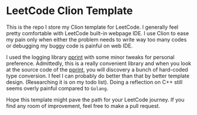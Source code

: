# LeetCode Clion Template

This is the repo I store my Clion template for LeetCode. I generally feel pretty comfortable with LeetCode built-in 
webpage IDE. I use Clion to ease my pain only when either the problem needs to write way too many codes or debugging my 
buggy code is painful on web IDE.

I used the logging library [pprint](https://github.com/p-ranav/pprint) with some minor tweaks for personal preference. 
Admittedly, this is a really convenient library and when you look at the source code of the 
[pprint](https://github.com/p-ranav/pprint), you will discovery a bunch of hard-coded type conversion. I feel I can 
probably do better than that by better template design. (Researching it is on my todo list). Doing a reflection on C++ 
still seems overly painful compared to `Golang`.

Hope this template might pave the path for your LeetCode journey. If you find any room of improvement, feel free to make
a pull request.